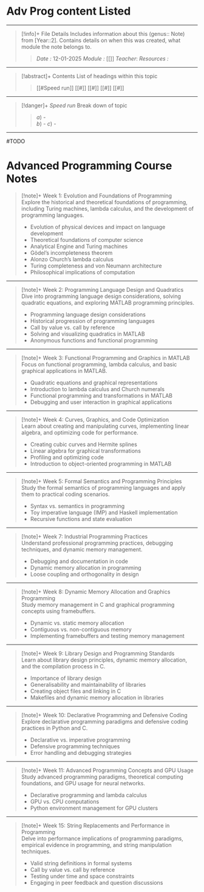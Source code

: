 # Adv Prog content Listed
---
> [!info]+ File Details
> Includes information about this (genus:: Note) from [Year::2]. Contains details on when this was created, what module the note belongs to.
> > *Date :*  12-01-2025
> > *Module :* [[]]
> > *Teacher*: 
> > *Resources :*

---
> [!abstract]+ Contents
> List of headings within this topic
> > [[#Speed run]]
> [[#]]
> [[#]]
> [[#]]
> [[#]]

--- 
> [!danger]+ *Speed run*
> Break down of topic 
> > $a)$ -  
> $b)$ - 
> $c)$ - 

---

#TODO 

# Advanced Programming Course Notes

> [!note]+ Week 1: Evolution and Foundations of Programming  
> Explore the historical and theoretical foundations of programming, including Turing machines, lambda calculus, and the development of programming languages.  
> - Evolution of physical devices and impact on language development  
> - Theoretical foundations of computer science  
> - Analytical Engine and Turing machines  
> - Gödel’s incompleteness theorem  
> - Alonzo Church’s lambda calculus  
> - Turing completeness and von Neumann architecture  
> - Philosophical implications of computation  

---

> [!note]+ Week 2: Programming Language Design and Quadratics  
> Dive into programming language design considerations, solving quadratic equations, and exploring MATLAB programming principles.  
> - Programming language design considerations  
> - Historical progression of programming languages  
> - Call by value vs. call by reference  
> - Solving and visualizing quadratics in MATLAB  
> - Anonymous functions and functional programming  

---

> [!note]+ Week 3: Functional Programming and Graphics in MATLAB  
> Focus on functional programming, lambda calculus, and basic graphical applications in MATLAB.  
> - Quadratic equations and graphical representations  
> - Introduction to lambda calculus and Church numerals  
> - Functional programming and transformations in MATLAB  
> - Debugging and user interaction in graphical applications  

---

> [!note]+ Week 4: Curves, Graphics, and Code Optimization  
> Learn about creating and manipulating curves, implementing linear algebra, and optimizing code for performance.  
> - Creating cubic curves and Hermite splines  
> - Linear algebra for graphical transformations  
> - Profiling and optimizing code  
> - Introduction to object-oriented programming in MATLAB  

---

> [!note]+ Week 5: Formal Semantics and Programming Principles  
> Study the formal semantics of programming languages and apply them to practical coding scenarios.  
> - Syntax vs. semantics in programming  
> - Toy imperative language (IMP) and Haskell implementation  
> - Recursive functions and state evaluation  

---

> [!note]+ Week 7: Industrial Programming Practices  
> Understand professional programming practices, debugging techniques, and dynamic memory management.  
> - Debugging and documentation in code  
> - Dynamic memory allocation in programming  
> - Loose coupling and orthogonality in design  

---

> [!note]+ Week 8: Dynamic Memory Allocation and Graphics Programming  
> Study memory management in C and graphical programming concepts using framebuffers.  
> - Dynamic vs. static memory allocation  
> - Contiguous vs. non-contiguous memory  
> - Implementing framebuffers and testing memory management  

---

> [!note]+ Week 9: Library Design and Programming Standards  
> Learn about library design principles, dynamic memory allocation, and the compilation process in C.  
> - Importance of library design  
> - Generalisability and maintainability of libraries  
> - Creating object files and linking in C  
> - Makefiles and dynamic memory allocation in libraries  

---

> [!note]+ Week 10: Declarative Programming and Defensive Coding  
> Explore declarative programming paradigms and defensive coding practices in Python and C.  
> - Declarative vs. imperative programming  
> - Defensive programming techniques  
> - Error handling and debugging strategies  

---

> [!note]+ Week 11: Advanced Programming Concepts and GPU Usage  
> Study advanced programming paradigms, theoretical computing foundations, and GPU usage for neural networks.  
> - Declarative programming and lambda calculus  
> - GPU vs. CPU computations  
> - Python environment management for GPU clusters  

---

> [!note]+ Week 15: String Replacements and Performance in Programming  
> Delve into performance implications of programming paradigms, empirical evidence in programming, and string manipulation techniques.  
> - Valid string definitions in formal systems  
> - Call by value vs. call by reference  
> - Testing under time and space constraints  
> - Engaging in peer feedback and question discussions  
